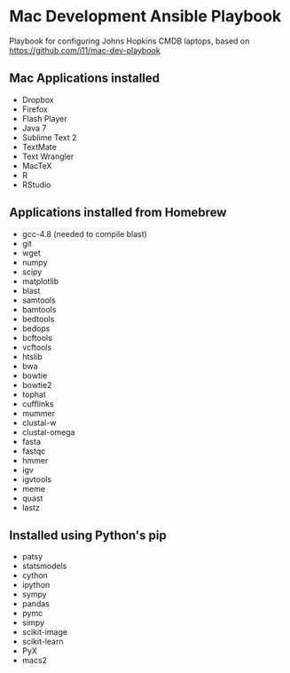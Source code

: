 # Mac Development Ansible Playbook

Playbook for configuring Johns Hopkins CMDB laptops, based on https://github.com/i11/mac-dev-playbook

## Mac Applications installed

- Dropbox
- Firefox
- Flash Player
- Java 7
- Sublime Text 2
- TextMate
- Text Wrangler
- MacTeX
- R
- RStudio

## Applications installed from Homebrew

- gcc-4.8 (needed to compile blast)
- git
- wget
- numpy
- scipy
- matplotlib
- blast
- samtools
- bamtools
- bedtools
- bedops
- bcftools
- vcftools
- htslib
- bwa
- bowtie
- bowtie2
- tophat
- cufflinks
- mummer
- clustal-w
- clustal-omega
- fasta
- fastqc
- hmmer
- igv
- igvtools
- meme
- quast
- lastz

## Installed using Python's pip

- patsy
- statsmodels
- cython
- ipython
- sympy
- pandas
- pymc
- simpy
- scikit-image
- scikit-learn
- PyX
- macs2

